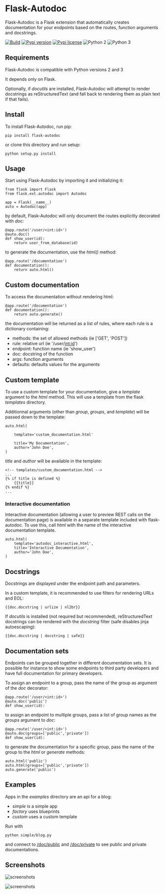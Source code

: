 Flask-Autodoc
=============

Flask-Autodoc is a Flask extension that automatically creates documentation for your endpoints based on the routes, function arguments and docstrings.

[![Build](https://api.travis-ci.org/acoomans/flask-autodoc.png)](https://travis-ci.org/acoomans/flask-autodoc)
[![Pypi version](http://img.shields.io/pypi/v/flask-autodoc.svg)](https://pypi.python.org/pypi/Flask-Autodoc)
[![Pypi license](http://img.shields.io/pypi/l/flask-autodoc.svg)](https://pypi.python.org/pypi/Flask-Autodoc)
![Python 2](http://img.shields.io/badge/python-2-blue.svg)
![Python 3](http://img.shields.io/badge/python-3-blue.svg)


## Requirements

Flask-Autodoc is compatible with Python versions 2 and 3

It depends only on Flask.

Optionally, if _docutils_ are installed, Flask-Autodoc will attempt to render docstrings as reStructuredText (and fall back to rendering them as plain text if that fails).

## Install

To install Flask-Autodoc, run pip:

	pip install flask-autodoc
	
or clone this directory and run setup:

    python setup.py install

## Usage

Start using Flask-Autodoc by importing it and initializing it:

    from flask import Flask
    from flask.ext.autodoc import Autodoc

    app = Flask(__name__)
    auto = Autodoc(app)

by default, Flask-Autodoc will only document the routes explicitly decorated with _doc_:

    @app.route('/user/<int:id>')
    @auto.doc()
    def show_user(id):
        return user_from_database(id)

to generate the documentation, use the _html()_ method:

    @app.route('/documentation')
    def documentation():
        return auto.html()

## Custom documentation

To access the documentation without rendering html:

    @app.route('/documentation')
    def documentation():
        return auto.generate()

the documentation will be returned as a list of rules, where each rule is a dictionary containing:

- methods: the set of allowed methods (ie ['GET', 'POST'])
- rule: relative url (ie '/user/<int:id>')
- endpoint: function name (ie 'show_user')
- doc: docstring of the function
- args: function arguments
- defaults: defaults values for the arguments

## Custom template

To use a custom template for your documentation, give a _template_ argument to the _html_ method. This will use a template from the flask _templates_ directory. 

Additionnal arguments (other than _group_, _groups_, and _template_) will be passed down to the template:

	auto.html(
		
		template='custom_documentation.html'
		
		title='My Documentation',
		author='John Doe',
	)
	

_title_ and _author_ will be available in the template:

	<!-- templates/custom_documentation.html -->
	...
	{% if title is defined %}
		{{title}}
	{% endif %}
	...
### Interactive documentation

Interactive documentation (allowing a user to preview REST calls on the documentation page) is available in a separate template included with flask-autodoc.
To use this, call _html_ with the name of the interactive documentation template.

	auto.html(
		template='autodoc_interactive.html',
		title='Interactive Documentation',
		author='John Doe',
	)
	

## Docstrings

Docstrings are displayed under the endpoint path and parameters.

In a custom template, it is recommended to use filters for rendering URLs and EOL:

	{{doc.docstring | urlize | nl2br}}
	
If _docutils_ is installed (not required but recommended), reStructuredText docstrings can be rendered with the _docstring_ filter (safe disables jinja autoescaping):

	{{doc.docstring | docstring | safe}}

## Documentation sets

Endpoints can be grouped together in different documentation sets. It is possible for instance to show some endpoints to third party developers and have full documentation for primary developers.

To assign an endpoint to a group, pass the name of the group as argument of the _doc_ decorator:

    @app.route('/user/<int:id>')
    @auto.doc('public')
    def show_user(id):

to assign an endpoint to multiple groups, pass a list of group names as the _groups_ argument to _doc_:

    @app.route('/user/<int:id>')
    @auto.doc(groups=['public','private'])
    def show_user(id):

to generate the documentation for a specific group, pass the name of the group to the _html_ or _generate_ methods:

    auto.html('public')
    auto.html(groups=['public','private'])
    auto.generate('public')
    
## Examples

Apps in the _examples_ directory are an api for a blog:

- _simple_ is a simple app
- _factory_ uses blueprints
- _custom_ uses a custom template

Run with

	python simple/blog.py
	
and connect to [/doc/public](http://127.0.0.1:5000/doc/public) and [/doc/private](http://127.0.0.1:5000/doc/private) to see public and private documentations.

## Screenshots

![screenshots](screenshots/screenshot00.png)

![screenshots](screenshots/screenshot01.png)
